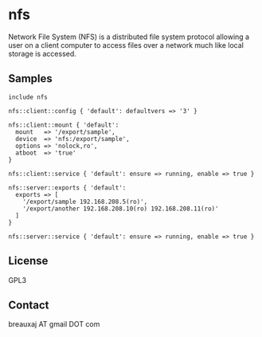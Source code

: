 nfs
===

Network File System (NFS) is a distributed file system protocol allowing a user
on a client computer to access files over a network much like local storage is
accessed. 

Samples
-------
```
include nfs
```
```
nfs::client::config { 'default': defaultvers => '3' }
```
```
nfs::client::mount { 'default':
  mount   => '/export/sample',
  device  => 'nfs:/export/sample',
  options => 'nolock,ro',
  atboot  => 'true'
}
```
```
nfs::client::service { 'default': ensure => running, enable => true }
```
```
nfs::server::exports { 'default':
  exports => [
    '/export/sample 192.168.208.5(ro)',
    '/export/another 192.168.208.10(ro) 192.168.208.11(ro)'
  ]
}
```
```
nfs::server::service { 'default': ensure => running, enable => true }
```

License
-------
GPL3

Contact
-------
breauxaj AT gmail DOT com
